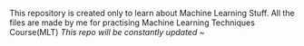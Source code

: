 This repository is created only to learn about Machine Learning Stuff.
All the files are made by me for practising Machine Learning Techniques Course(MLT)
*This repo will be constantly updated ~*
